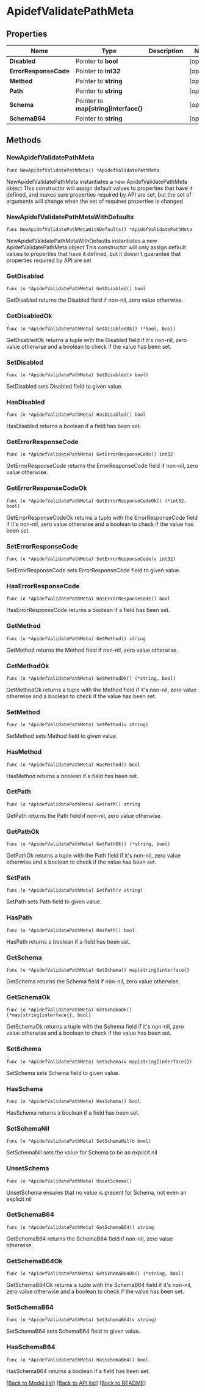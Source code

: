 # ApidefValidatePathMeta

## Properties

Name | Type | Description | Notes
------------ | ------------- | ------------- | -------------
**Disabled** | Pointer to **bool** |  | [optional] 
**ErrorResponseCode** | Pointer to **int32** |  | [optional] 
**Method** | Pointer to **string** |  | [optional] 
**Path** | Pointer to **string** |  | [optional] 
**Schema** | Pointer to **map[string]interface{}** |  | [optional] 
**SchemaB64** | Pointer to **string** |  | [optional] 

## Methods

### NewApidefValidatePathMeta

`func NewApidefValidatePathMeta() *ApidefValidatePathMeta`

NewApidefValidatePathMeta instantiates a new ApidefValidatePathMeta object
This constructor will assign default values to properties that have it defined,
and makes sure properties required by API are set, but the set of arguments
will change when the set of required properties is changed

### NewApidefValidatePathMetaWithDefaults

`func NewApidefValidatePathMetaWithDefaults() *ApidefValidatePathMeta`

NewApidefValidatePathMetaWithDefaults instantiates a new ApidefValidatePathMeta object
This constructor will only assign default values to properties that have it defined,
but it doesn't guarantee that properties required by API are set

### GetDisabled

`func (o *ApidefValidatePathMeta) GetDisabled() bool`

GetDisabled returns the Disabled field if non-nil, zero value otherwise.

### GetDisabledOk

`func (o *ApidefValidatePathMeta) GetDisabledOk() (*bool, bool)`

GetDisabledOk returns a tuple with the Disabled field if it's non-nil, zero value otherwise
and a boolean to check if the value has been set.

### SetDisabled

`func (o *ApidefValidatePathMeta) SetDisabled(v bool)`

SetDisabled sets Disabled field to given value.

### HasDisabled

`func (o *ApidefValidatePathMeta) HasDisabled() bool`

HasDisabled returns a boolean if a field has been set.

### GetErrorResponseCode

`func (o *ApidefValidatePathMeta) GetErrorResponseCode() int32`

GetErrorResponseCode returns the ErrorResponseCode field if non-nil, zero value otherwise.

### GetErrorResponseCodeOk

`func (o *ApidefValidatePathMeta) GetErrorResponseCodeOk() (*int32, bool)`

GetErrorResponseCodeOk returns a tuple with the ErrorResponseCode field if it's non-nil, zero value otherwise
and a boolean to check if the value has been set.

### SetErrorResponseCode

`func (o *ApidefValidatePathMeta) SetErrorResponseCode(v int32)`

SetErrorResponseCode sets ErrorResponseCode field to given value.

### HasErrorResponseCode

`func (o *ApidefValidatePathMeta) HasErrorResponseCode() bool`

HasErrorResponseCode returns a boolean if a field has been set.

### GetMethod

`func (o *ApidefValidatePathMeta) GetMethod() string`

GetMethod returns the Method field if non-nil, zero value otherwise.

### GetMethodOk

`func (o *ApidefValidatePathMeta) GetMethodOk() (*string, bool)`

GetMethodOk returns a tuple with the Method field if it's non-nil, zero value otherwise
and a boolean to check if the value has been set.

### SetMethod

`func (o *ApidefValidatePathMeta) SetMethod(v string)`

SetMethod sets Method field to given value.

### HasMethod

`func (o *ApidefValidatePathMeta) HasMethod() bool`

HasMethod returns a boolean if a field has been set.

### GetPath

`func (o *ApidefValidatePathMeta) GetPath() string`

GetPath returns the Path field if non-nil, zero value otherwise.

### GetPathOk

`func (o *ApidefValidatePathMeta) GetPathOk() (*string, bool)`

GetPathOk returns a tuple with the Path field if it's non-nil, zero value otherwise
and a boolean to check if the value has been set.

### SetPath

`func (o *ApidefValidatePathMeta) SetPath(v string)`

SetPath sets Path field to given value.

### HasPath

`func (o *ApidefValidatePathMeta) HasPath() bool`

HasPath returns a boolean if a field has been set.

### GetSchema

`func (o *ApidefValidatePathMeta) GetSchema() map[string]interface{}`

GetSchema returns the Schema field if non-nil, zero value otherwise.

### GetSchemaOk

`func (o *ApidefValidatePathMeta) GetSchemaOk() (*map[string]interface{}, bool)`

GetSchemaOk returns a tuple with the Schema field if it's non-nil, zero value otherwise
and a boolean to check if the value has been set.

### SetSchema

`func (o *ApidefValidatePathMeta) SetSchema(v map[string]interface{})`

SetSchema sets Schema field to given value.

### HasSchema

`func (o *ApidefValidatePathMeta) HasSchema() bool`

HasSchema returns a boolean if a field has been set.

### SetSchemaNil

`func (o *ApidefValidatePathMeta) SetSchemaNil(b bool)`

 SetSchemaNil sets the value for Schema to be an explicit nil

### UnsetSchema
`func (o *ApidefValidatePathMeta) UnsetSchema()`

UnsetSchema ensures that no value is present for Schema, not even an explicit nil
### GetSchemaB64

`func (o *ApidefValidatePathMeta) GetSchemaB64() string`

GetSchemaB64 returns the SchemaB64 field if non-nil, zero value otherwise.

### GetSchemaB64Ok

`func (o *ApidefValidatePathMeta) GetSchemaB64Ok() (*string, bool)`

GetSchemaB64Ok returns a tuple with the SchemaB64 field if it's non-nil, zero value otherwise
and a boolean to check if the value has been set.

### SetSchemaB64

`func (o *ApidefValidatePathMeta) SetSchemaB64(v string)`

SetSchemaB64 sets SchemaB64 field to given value.

### HasSchemaB64

`func (o *ApidefValidatePathMeta) HasSchemaB64() bool`

HasSchemaB64 returns a boolean if a field has been set.


[[Back to Model list]](../README.md#documentation-for-models) [[Back to API list]](../README.md#documentation-for-api-endpoints) [[Back to README]](../README.md)


